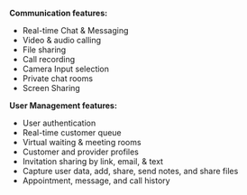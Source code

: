 **Communication features:**

- Real-time Chat & Messaging
- Video & audio calling
- File sharing
- Call recording
- Camera Input selection
- Private chat rooms
- Screen Sharing

**User Management features:**

- User authentication
- Real-time customer queue
- Virtual waiting & meeting rooms
- Customer and provider profiles
- Invitation sharing by link, email, & text
- Capture user data, add, share, send notes, and share files
- Appointment, message, and call history
